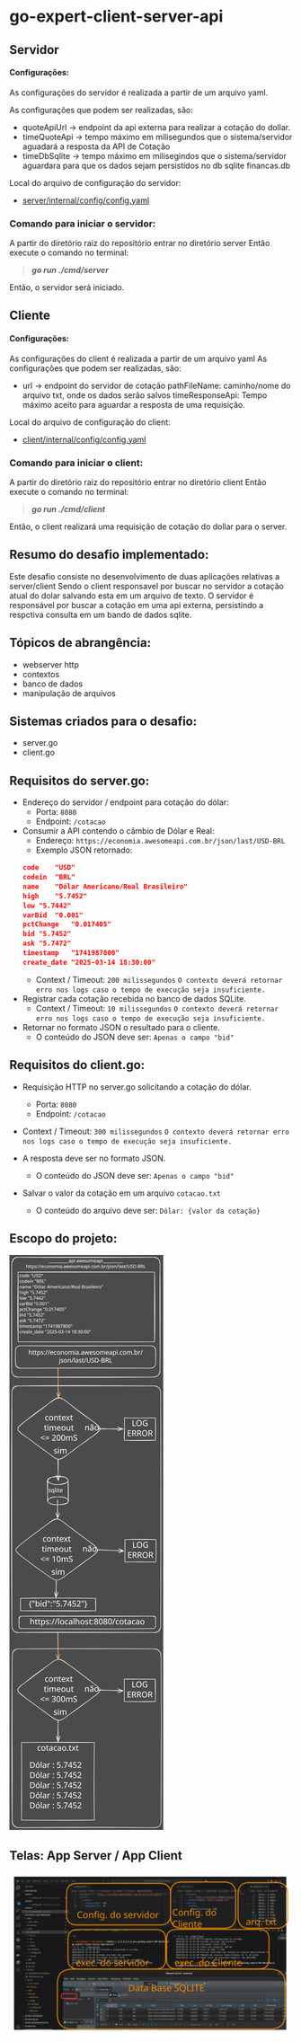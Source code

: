 # go-expert-client-server-api

## Servidor

#### Configurações:

As configurações do servidor é realizada a partir de um arquivo yaml.

As configurações que podem ser realizadas, são:
- quoteApiUrl -> endpoint da api externa para realizar a cotação do dollar.
- timeQuoteApi -> tempo máximo em milisegundos que o sistema/servidor aguadará a resposta da API de Cotação
- timeDbSqlite -> tempo máximo em milisegindos que o sistema/servidor aguardara para que os dados sejam persistidos no db sqlite financas.db

Local do arquivo de configuração do servidor: 
- [server/internal/config/config.yaml](https://github.com/rprojetos/go-expert-client-server-api/blob/main/server/internal/config/config.yaml)

### Comando para iniciar o servidor:
A partir do diretório raiz do repositório entrar no diretório server
Então execute o comando no terminal:
> ***go run ./cmd/server***

Então, o servidor será iniciado.

## Cliente
#### Configurações:
As configurações do client é realizada a partir de um arquivo yaml
As configurações que podem ser realizadas, são:
- url -> endpoint do servidor de cotação
  pathFileName: caminho/nome do arquivo txt, onde os dados serão salvos
  timeResponseApi: Tempo máximo aceito para aguardar a resposta de uma requisição.

Local do arquivo de configuração do client:
- [client/internal/config/config.yaml](https://github.com/rprojetos/go-expert-client-server-api/blob/main/client/internal/config/config.yaml)

### Comando para iniciar o client:
A partir do diretório raiz do repositório entrar no diretório client
Então execute o comando no terminal:
> ***go run ./cmd/client***

Então, o client realizará uma requisição de cotação do dollar para o server.


## Resumo do desafio implementado:
Este desafio consiste no desenvolvimento de duas aplicações relativas a server/client
Sendo o client responsavel por buscar no servidor a cotação atual do dolar salvando esta em um arquivo de texto.
O servidor é responsável por buscar a cotação em uma api externa, persistindo a respctiva consulta em um bando de dados sqlite.

## Tópicos de abrangência:

- webserver http
- contextos
- banco de dados
- manipulação de arquivos

## Sistemas criados para o desafio:
- server.go
- client.go

## Requisitos do server.go:
- Endereço do servidor / endpoint para cotação do dólar:
    - Porta:
    `8080`
    - Endpoint:
    `/cotacao`
- Consumir a API contendo o câmbio de Dólar e Real:
    - Endereço: 
    `https://economia.awesomeapi.com.br/json/last/USD-BRL`
    - Exemplo JSON retornado:
    ```json
    code	"USD"
    codein	"BRL"
    name	"Dólar Americano/Real Brasileiro"
    high	"5.7452"
    low	"5.7442"
    varBid	"0.001"
    pctChange	"0.017405"
    bid	"5.7452"
    ask	"5.7472"
    timestamp	"1741987800"
    create_date	"2025-03-14 18:30:00"
    ```
    - Context / Timeout: 
    `200 milissegundos`
    `O contexto deverá retornar erro nos logs caso o tempo de execução seja insuficiente.`
- Registrar cada cotação recebida no banco de dados SQLite.
    - Context / Timeout:
    `10 milissegundos`
    `O contexto deverá retornar erro nos logs caso o tempo de execução seja insuficiente.`
- Retornar no formato JSON o resultado para o cliente.
    - O conteúdo do JSON deve ser:
    `Apenas o campo "bid"`

## Requisitos do client.go:
- Requisição HTTP no server.go solicitando a cotação do dólar.
    - Porta:
    `8080`
    - Endpoint:
    `/cotacao`
- Context / Timeout:
    `300 milissegundos`
    `O contexto deverá retornar erro nos logs caso o tempo de execução seja insuficiente.`
- A resposta deve ser no formato JSON. 
    - O conteúdo do JSON deve ser:
    `Apenas o campo "bid"`

- Salvar o valor da cotação em um arquivo `cotacao.txt`
    - O conteúdo do arquivo deve ser:
    `Dólar: {valor da cotação}`

## Escopo do projeto:

<img title="escopo" alt="escopo do projeto" src="/escopo/clienteServer.svg">

## Telas: App Server / App Client 

<img title="App Server / App Client" alt="App Server / App Client" src="/escopo/tela.svg">
